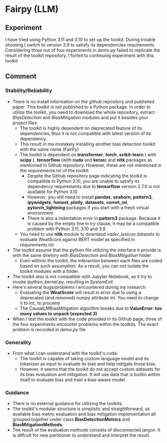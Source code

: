 # Fairpy (LLM)

## Experiment
I have tried using Python 3.11 and 3.10 to set up the toolkit. During trouble shooting I switch to version 3.9 to satisfy its dependencies requirements. Considering three out of four experiments in *demo.py* failed to replicate the result of the toolkit repository, I forfeit to continuing experiment with this toolkit

## Comment

### Stability/Reliability

- There is no install information on the github repository and published paper. This toolkit is not published to a Python package. In order to utilize the toolkit, you need to download the whole repository, extract *BIasDetection* and *BiasMitigation* modules and put it besides your project files.
    - The toolkit is highly dependent on deprecated feature of its dependencies, thus it is not compatible with latest version of its dependency.
    - This result in me mistakely installing another bias detection toolkit with the same name (FairPy)
    - The toolkit is dependent on **transformer**, **torch**, **scikit-learn** ( with **scipy** ), **tensorflow** (with **cuda** and **keras**) and **nltk** packages as mentioned in Github repository. However, these are not mentioned in the *requirements.txt* of the toolkit
        - Despite the Github repository page indicating the toolkit is compatible to Python 3.10, you are unable to satisfy its dependency requirements due to **tensorflow** version 2.7.0 is not available for Python 3.10
        - However, you still need to install **pandas**, **seaborn**, **pattern3**, **ipywidgets**, **honest**, **plotly**, **datasets**, **comet_ml**, **pytorch_lightning** packages if you start with a fresh virtual environment
        - There is also a indentation error in **pattern3** package. Because it is caused by the empty line in try clause, it may be a compatible problem with Python 3.11, 3.10 and 3.9
    - You need to use **nltk** module to downlaod *vader_lexicon* datasets to evaluate WeatScore against BERT model as specified in *requirements.txt*
- The toolkit assume that the python file utilizing the interface it provide is with the same diretory with *BiasDetection* and *BiasMitigation* folder
    - Even withnin the toolkit, the interaction between each files are coded based on such assumption. As a result, you can not isolate the toolkit modules with a folder.
- The toolkit also is not compatible with Jupyter Notebook, as it try to invoke ipython_kernel.py, resulting in *SystemExit*.
- Here's several bugs/problems I encountered during my research:
    - Evaluating the **WeatScore** will result in error due to using a deprecated (and removed) numpy attribute *int*. You need to change it to *int_* to proceed
    - The CausalLMBiasMitigation algorithm breaks due to **ValueError: too many values to unpack (expected 3)**
- When I test the toolkit with the code provided in its Github page, three of the four experiments encounter problems within the toolkits. The exact problem is recorded in *demo.py* file

### Generality

- From what I can understand with the toolkit's code:
    - The toolkit is capable of taking custom language model and its tokenizer as input to evaluate its bias and help mitigate those bias.
    - However, it seems that the toolkit do not accept custom datasets for its bias evaluation and mitigation. It will use data that is builtin within itself to evaluate bias and train a bias-aware model

### Guidance

- There is no external guidance for utilizing the toolkits.
- The toolkit's modular structure is simplistic and straightforward, as available bias metric evaluation and bias mitigation implementation all grouped together under class **BiasDetectionMetrics** and **BiasMitigationMethods**.
- The result of the evaluation methods consists of disconnected jargon. It is diffcult for new partitioner to understand and interpret the result.